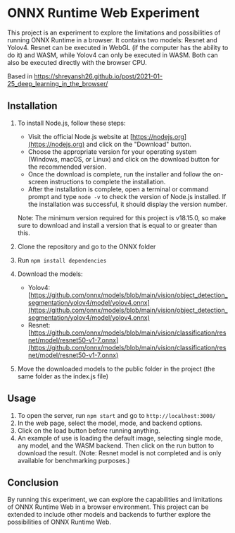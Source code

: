 # ONNX Runtime Web Experiment

This project is an experiment to explore the limitations and possibilities of running ONNX Runtime in a browser. It contains two models: Resnet and Yolov4. Resnet can be executed in WebGL (if the computer has the ability to do it) and WASM, while Yolov4 can only be executed in WASM. Both can also be executed directly with the browser CPU.

Based in https://shreyansh26.github.io/post/2021-01-25_deep_learning_in_the_browser/
## Installation

1. To install Node.js, follow these steps:

   * Visit the official Node.js website at [https://nodejs.org](https://nodejs.org) and click on the "Download" button.
   * Choose the appropriate version for your operating system (Windows, macOS, or Linux) and click on the download button for the recommended version.
   * Once the download is complete, run the installer and follow the on-screen instructions to complete the installation.
   * After the installation is complete, open a terminal or command prompt and type `node -v` to check the version of Node.js installed. If the installation was successful, it should display the version number.

   Note: The minimum version required for this project is v18.15.0, so make sure to download and install a version that is equal to or greater than this.

2. Clone the repository and go to the ONNX folder
3. Run `npm install dependencies`
4. Download the models:
    * Yolov4: [https://github.com/onnx/models/blob/main/vision/object_detection_segmentation/yolov4/model/yolov4.onnx](https://github.com/onnx/models/blob/main/vision/object_detection_segmentation/yolov4/model/yolov4.onnx)
    * Resnet: [https://github.com/onnx/models/blob/main/vision/classification/resnet/model/resnet50-v1-7.onnx](https://github.com/onnx/models/blob/main/vision/classification/resnet/model/resnet50-v1-7.onnx)
5. Move the downloaded models to the public folder in the project (the same folder as the index.js file)

## Usage

1. To open the server, run `npm start` and go to `http://localhost:3000/`
2. In the web page, select the model, mode, and backend options.
3. Click on the load button before running anything.
4. An example of use is loading the default image, selecting single mode, any model, and the WASM backend. Then click on the run button to download the result. (Note: Resnet model is not completed and is only available for benchmarking purposes.)

## Conclusion

By running this experiment, we can explore the capabilities and limitations of ONNX Runtime Web in a browser environment. This project can be extended to include other models and backends to further explore the possibilities of ONNX Runtime Web.
